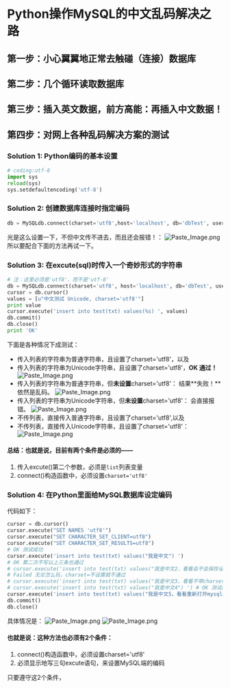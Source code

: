 # Python操作MySQL的中文乱码解决之路
## 第一步：小心翼翼地正常去触碰（连接）数据库
## 第二步：几个循环读取数据库
## 第三步：插入英文数据，前方高能：再插入中文数据！
## 第四步：对网上各种乱码解决方案的测试
### Solution 1: Python编码的基本设置

``` python
# coding:utf-8
import sys
reload(sys)
sys.setdefaultencoding('utf-8')
```
### Solution 2: 创建数据库连接时指定编码

``` python
db = MySQLdb.connect(charset='utf8',host='localhost', db='dbTest', user='root',passwd='000000') 
```

光是这么设置一下，不但中文传不进去，而且还会报错！：
![Paste_Image.png](http://upload-images.jianshu.io/upload_images/841144-1ec7d053a6c69ccf.png?imageMogr2/auto-orient/strip%7CimageView2/2/w/1240)
所以要配合下面的方法再试一下。
### Solution 3: 在excute(sql)时传入一个奇妙形式的字符串

``` python
# 注：这里必须是'utf8'，而不是'utf-8'
db = MySQLdb.connect(charset='utf8', host='localhost', db='dbTest', user='root',passwd='000') 
cursor = db.cursor() 
values = [u"中文测试 Unicode, charset='utf8'"]
print value
cursor.execute('insert into test(txt) values(%s) ', values)
db.commit()
db.close()
print 'OK'
```

下面是各种情况下成测试：
- 传入列表的字符串为普通字符串，且设置了charset='utf8'，以及
- 传入列表的字符串为Unicode字符串，且设置了charset='utf8'，**OK 通过！**
  ![Paste_Image.png](http://upload-images.jianshu.io/upload_images/841144-a202021f07d37856.png?imageMogr2/auto-orient/strip%7CimageView2/2/w/1240)
- 传入列表的字符串为普通字符串，但**未设置**charset='utf8'：
  结果**失败！**依然是乱码。
  ![Paste_Image.png](http://upload-images.jianshu.io/upload_images/841144-73d8070cfdfa9be6.png?imageMogr2/auto-orient/strip%7CimageView2/2/w/1240)
- 传入列表的字符串为Unicode字符串，但**未设置**charset='utf8'：
  会直接报错。
  ![Paste_Image.png](http://upload-images.jianshu.io/upload_images/841144-b8fd36551570cfb9.png?imageMogr2/auto-orient/strip%7CimageView2/2/w/1240)
- 不传列表，直接传入普通字符串，且设置了charset='utf8',以及
- 不传列表，直接传入Unicode字符串，且设置了charset='utf8'：
  ![Paste_Image.png](http://upload-images.jianshu.io/upload_images/841144-b4a9150d2d2d690c.png?imageMogr2/auto-orient/strip%7CimageView2/2/w/1240)
#### 总结：也就是说，目前有两个条件是必须的——
1. 传入excute()第二个参数，必须是`list`列表变量
2. connect()构造函数中，必须设置`charset='utf8'`
### Solution 4: 在Python里面给MySQL数据库设定编码

代码如下：

``` python
cursor = db.cursor() 
cursor.execute("SET NAMES 'utf8'") 
cursor.execute("SET CHARACTER_SET_CLIENT=utf8") 
cursor.execute("SET CHARACTER_SET_RESULTS=utf8")
# OK 测试成功
cursor.execute('insert into test(txt) values("我是中文") ') 
# OK 第二次不写以上三条也通过
# cursor.execute('insert into test(txt) values("我是中文2，看看会不会保存设置。") ') 
# Failed 无论怎么玩，charset=不设置就不通过
# cursor.execute('insert into test(txt) values("我是中文3，看看不带charset=管不管用。") ') 
# cursor.execute('insert into test(txt) values("我是中文4") ') # OK 测试成功
cursor.execute('insert into test(txt) values("我是中文5，看看重新打开mysql终端，还会不会保留设置。") ') # OK 测试成功
db.commit()
db.close()
```

具体情况是：
![Paste_Image.png](http://upload-images.jianshu.io/upload_images/841144-ae37a740b8167731.png?imageMogr2/auto-orient/strip%7CimageView2/2/w/1240)
![Paste_Image.png](http://upload-images.jianshu.io/upload_images/841144-adae3e7d2d2a9267.png?imageMogr2/auto-orient/strip%7CimageView2/2/w/1240)
#### 也就是说：这种方法也必须有2个条件：
1. connect()构造函数中，必须设置charset='utf8'
2. 必须显示地写三句excute语句，来设置MySQL端的编码

只要遵守这2个条件，



